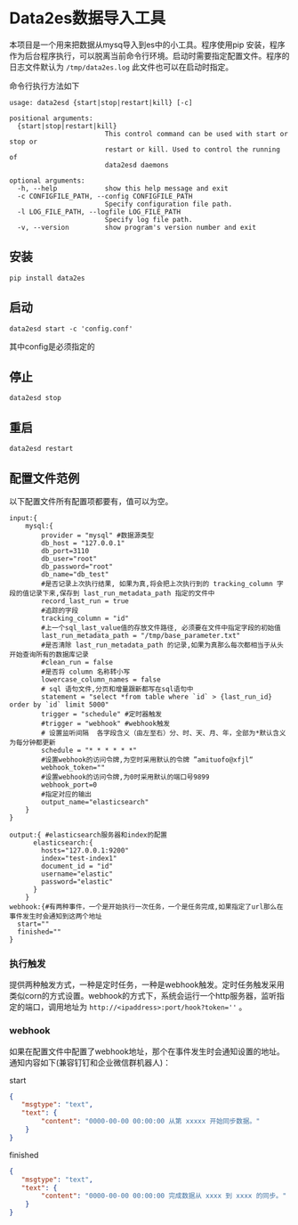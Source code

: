 # Data2es数据导入工具

本项目是一个用来把数据从mysq导入到es中的小工具。程序使用pip 安装，程序作为后台程序执行，可以脱离当前命令行环境。启动时需要指定配置文件。程序的日志文件默认为 ```/tmp/data2es.log``` 此文件也可以在启动时指定。

命令行执行方法如下

```shell
usage: data2esd {start|stop|restart|kill} [-c]

positional arguments:
  {start|stop|restart|kill}
                        This control command can be used with start or stop or
                        restart or kill. Used to control the running of
                        data2esd daemons

optional arguments:
  -h, --help            show this help message and exit
  -c CONFIGFILE_PATH, --config CONFIGFILE_PATH
                        Specify configuration file path.
  -l LOG_FILE_PATH, --logfile LOG_FILE_PATH
                        Specify log file path.
  -v, --version         show program's version number and exit
```

## 安装

```shell
pip install data2es
```

## 启动

```shell
data2esd start -c 'config.conf'
```

其中config是必须指定的

## 停止

```shell
data2esd stop
```

## 重启

```shell
data2esd restart
```

## 配置文件范例

 以下配置文件所有配置项都要有，值可以为空。

```hocon
input:{
    mysql:{
        provider = "mysql" #数据源类型        
        db_host = "127.0.0.1"
        db_port=3110
        db_user="root"
        db_password="root"
        db_name="db_test"
        #是否记录上次执行结果, 如果为真,将会把上次执行到的 tracking_column 字段的值记录下来,保存到 last_run_metadata_path 指定的文件中
        record_last_run = true
        #追踪的字段
        tracking_column = "id"        
        #上一个sql_last_value值的存放文件路径, 必须要在文件中指定字段的初始值
        last_run_metadata_path = "/tmp/base_parameter.txt"
        #是否清除 last_run_metadata_path 的记录,如果为真那么每次都相当于从头开始查询所有的数据库记录
        #clean_run = false
        #是否将 column 名称转小写
        lowercase_column_names = false
        # sql 语句文件,分页和增量跟新都写在sql语句中
        statement = "select *from table where `id` > {last_run_id} order by `id` limit 5000"
        trigger = "schedule" #定时器触发
        #trigger = "webhook" #webhook触发
        # 设置监听间隔  各字段含义（由左至右）分、时、天、月、年，全部为*默认含义为每分钟都更新
        schedule = "* * * * * *"
        #设置webhook的访问令牌,为空时采用默认的令牌 ”amituofo@xfjl“
        webhook_token=""
        #设置webhook的访问令牌,为0时采用默认的端口号9899
        webhook_port=0        
        #指定对应的输出
        output_name="elasticsearch"
    }   
}

output:{ #elasticsearch服务器和index的配置
      elasticsearch:{
        hosts="127.0.0.1:9200"        
        index="test-index1"
        document_id = "id"
        username="elastic"
        password="elastic"
      }       
    }
webhook:{#有两种事件，一个是开始执行一次任务，一个是任务完成,如果指定了url那么在事件发生时会通知到这两个地址
  start=""
  finished=""
}

```

### 执行触发

提供两种触发方式，一种是定时任务，一种是webhook触发。定时任务触发采用类似corn的方式设置。webhook的方式下，系统会运行一个http服务器，监听指定的端口，调用地址为 ```http://<ipaddress>:port/hook?token=''``` 。 

### webhook

如果在配置文件中配置了webhook地址，那个在事件发生时会通知设置的地址。通知内容如下(兼容钉钉和企业微信群机器人)：

start

```json
{
   "msgtype": "text",
   "text": {
        "content": "0000-00-00 00:00:00 从第 xxxxx 开始同步数据。"
    }
}
```



finished

```json
{
   "msgtype": "text",
   "text": {
        "content": "0000-00-00 00:00:00 完成数据从 xxxx 到 xxxx 的同步。"
    }
}
```

